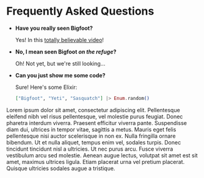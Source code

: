 # Frequently Asked Questions

- **Have you really seen Bigfoot?**

  Yes! In this [totally believable video](https://www.youtube.com/watch?v=v77ijOO8oAk)!

- **No, I mean seen Bigfoot *on the refuge*?**

  Oh! Not yet, but we're still looking...

- **Can you just show me some code?**

  Sure! Here's some Elixir:

  ```elixir
  ["Bigfoot", "Yeti", "Sasquatch"] |> Enum.random()
  
 Lorem ipsum dolor sit amet, consectetur adipiscing elit. Pellentesque eleifend nibh vel risus
pellentesque, vel molestie purus feugiat. Donec pharetra interdum viverra. Praesent efficitur viverra
pante. Suspendisse diam dui, ultrices in tempor vitae, sagittis a metus. Mauris eget felis pellentesque
nisi auctor scelerisque in non ex. Nulla fringilla ornare bibendum. Ut et nulla aliquet, tempus enim vel,
sodales turpis. Donec tincidunt tincidunt nisl a ultricies. Ut nec purus arcu. Fusce viverra vestibulum
arcu sed molestie. Aenean augue lectus, volutpat sit amet est sit amet, maximus ultrices ligula. Etiam
placerat urna vel pretium placerat. Quisque ultricies sodales augue a tristique.
